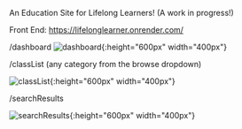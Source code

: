 An Education Site for Lifelong Learners!
(A work in progress!)

Front End:
https://lifelonglearner.onrender.com/

/dashboard
![dashboard](https://github.com/AuroraHusong/lifelong-learner/assets/90487267/8572fe55-63ba-412b-9762-2e8d5b4fc1cb){:height="600px" width="400px"}

/classList (any category from the browse dropdown)

![classList](https://github.com/AuroraHusong/lifelong-learner/assets/90487267/dd68251a-97c5-4156-96c5-fab33725629f){:height="600px" width="400px"}

/searchResults

![searchResults](https://github.com/AuroraHusong/lifelong-learner/assets/90487267/e9bf1358-46b3-4af6-b3d8-47fe30a52a4b){:height="600px" width="400px"}
